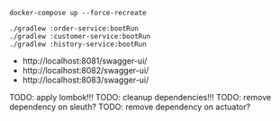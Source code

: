 ```
docker-compose up --force-recreate
```

```
./gradlew :order-service:bootRun
./gradlew :customer-service:bootRun
./gradlew :history-service:bootRun
```

* http://localhost:8081/swagger-ui/
* http://localhost:8082/swagger-ui/
* http://localhost:8083/swagger-ui/

TODO: apply lombok!!!
TODO: cleanup dependencies!!!
TODO: remove dependency on sleuth?
TODO: remove dependency on actuator?